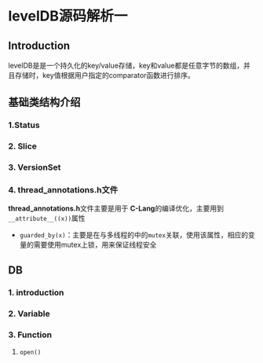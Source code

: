 # levelDB源码解析一

## Introduction

levelDB是是一个持久化的key/value存储，key和value都是任意字节的数组，并且存储时，key值根据用户指定的comparator函数进行排序。

## 基础类结构介绍

### 1.Status

### 2. Slice

### 3. VersionSet



### 4. thread_annotations.h文件

**thread_annotations.h**文件主要是用于 **C-Lang**的编译优化，主要用到`__attribute__((x))`属性

- `guarded_by(x)`：主要是在与多线程的中的`mutex`关联，使用该属性，相应的变量的需要使用mutex上锁，用来保证线程安全

## DB

### 1. introduction

### 2. Variable

### 3. Function

1. `open()`
